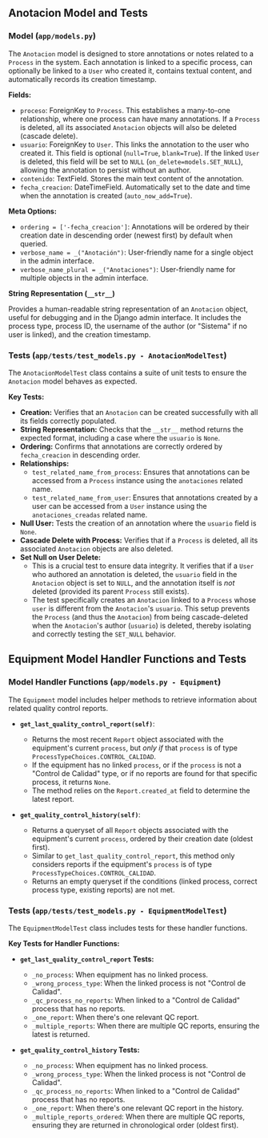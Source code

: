 ## Anotacion Model and Tests

### Model (`app/models.py`)

The `Anotacion` model is designed to store annotations or notes related to a `Process` in the system. Each annotation is linked to a specific process, can optionally be linked to a `User` who created it, contains textual content, and automatically records its creation timestamp.

**Fields:**

*   `proceso`: ForeignKey to `Process`. This establishes a many-to-one relationship, where one process can have many annotations. If a `Process` is deleted, all its associated `Anotacion` objects will also be deleted (cascade delete).
*   `usuario`: ForeignKey to `User`. This links the annotation to the user who created it. This field is optional (`null=True`, `blank=True`). If the linked `User` is deleted, this field will be set to `NULL` (`on_delete=models.SET_NULL`), allowing the annotation to persist without an author.
*   `contenido`: TextField. Stores the main text content of the annotation.
*   `fecha_creacion`: DateTimeField. Automatically set to the date and time when the annotation is created (`auto_now_add=True`).

**Meta Options:**

*   `ordering = ['-fecha_creacion']`: Annotations will be ordered by their creation date in descending order (newest first) by default when queried.
*   `verbose_name = _("Anotación")`: User-friendly name for a single object in the admin interface.
*   `verbose_name_plural = _("Anotaciones")`: User-friendly name for multiple objects in the admin interface.

**String Representation (`__str__`)**

Provides a human-readable string representation of an `Anotacion` object, useful for debugging and in the Django admin interface. It includes the process type, process ID, the username of the author (or "Sistema" if no user is linked), and the creation timestamp.

### Tests (`app/tests/test_models.py - AnotacionModelTest`)

The `AnotacionModelTest` class contains a suite of unit tests to ensure the `Anotacion` model behaves as expected.

**Key Tests:**

*   **Creation:** Verifies that an `Anotacion` can be created successfully with all its fields correctly populated.
*   **String Representation:** Checks that the `__str__` method returns the expected format, including a case where the `usuario` is `None`.
*   **Ordering:** Confirms that annotations are correctly ordered by `fecha_creacion` in descending order.
*   **Relationships:**
    *   `test_related_name_from_process`: Ensures that annotations can be accessed from a `Process` instance using the `anotaciones` related name.
    *   `test_related_name_from_user`: Ensures that annotations created by a user can be accessed from a `User` instance using the `anotaciones_creadas` related name.
*   **Null User:** Tests the creation of an annotation where the `usuario` field is `None`.
*   **Cascade Delete with Process:** Verifies that if a `Process` is deleted, all its associated `Anotacion` objects are also deleted.
*   **Set Null on User Delete:**
    *   This is a crucial test to ensure data integrity. It verifies that if a `User` who authored an annotation is deleted, the `usuario` field in the `Anotacion` object is set to `NULL`, and the annotation itself is *not* deleted (provided its parent `Process` still exists).
    *   The test specifically creates an `Anotacion` linked to a `Process` whose `user` is different from the `Anotacion`'s `usuario`. This setup prevents the `Process` (and thus the `Anotacion`) from being cascade-deleted when the `Anotacion`'s author (`usuario`) is deleted, thereby isolating and correctly testing the `SET_NULL` behavior.

## Equipment Model Handler Functions and Tests

### Model Handler Functions (`app/models.py - Equipment`)

The `Equipment` model includes helper methods to retrieve information about related quality control reports.

*   **`get_last_quality_control_report(self)`**:
    *   Returns the most recent `Report` object associated with the equipment's current `process`, but *only if* that `process` is of type `ProcessTypeChoices.CONTROL_CALIDAD`.
    *   If the equipment has no linked `process`, or if the `process` is not a "Control de Calidad" type, or if no reports are found for that specific process, it returns `None`.
    *   The method relies on the `Report.created_at` field to determine the latest report.

*   **`get_quality_control_history(self)`**:
    *   Returns a queryset of all `Report` objects associated with the equipment's current `process`, ordered by their creation date (oldest first).
    *   Similar to `get_last_quality_control_report`, this method only considers reports if the equipment's `process` is of type `ProcessTypeChoices.CONTROL_CALIDAD`.
    *   Returns an empty queryset if the conditions (linked process, correct process type, existing reports) are not met.

### Tests (`app/tests/test_models.py - EquipmentModelTest`)

The `EquipmentModelTest` class includes tests for these handler functions.

**Key Tests for Handler Functions:**

*   **`get_last_quality_control_report` Tests:**
    *   `_no_process`: When equipment has no linked process.
    *   `_wrong_process_type`: When the linked process is not "Control de Calidad".
    *   `_qc_process_no_reports`: When linked to a "Control de Calidad" process that has no reports.
    *   `_one_report`: When there's one relevant QC report.
    *   `_multiple_reports`: When there are multiple QC reports, ensuring the latest is returned.

*   **`get_quality_control_history` Tests:**
    *   `_no_process`: When equipment has no linked process.
    *   `_wrong_process_type`: When the linked process is not "Control de Calidad".
    *   `_qc_process_no_reports`: When linked to a "Control de Calidad" process that has no reports.
    *   `_one_report`: When there's one relevant QC report in the history.
    *   `_multiple_reports_ordered`: When there are multiple QC reports, ensuring they are returned in chronological order (oldest first).

